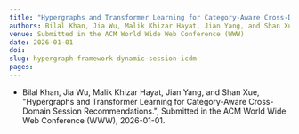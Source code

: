 ```yaml
---
title: "Hypergraphs and Transformer Learning for Category-Aware Cross-Domain Session Recommendations"
authors: Bilal Khan, Jia Wu, Malik Khizar Hayat, Jian Yang, and Shan Xue
venue: Submitted in the ACM World Wide Web Conference (WWW)
date: 2026-01-01
doi:
slug: hypergraph-framework-dynamic-session-icdm
pages:
---
```


- Bilal Khan, Jia Wu, Malik Khizar Hayat, Jian Yang, and Shan Xue, "Hypergraphs and Transformer Learning for Category-Aware Cross-Domain Session Recommendations.", Submitted in the ACM World Wide Web Conference (WWW), 2026-01-01.

